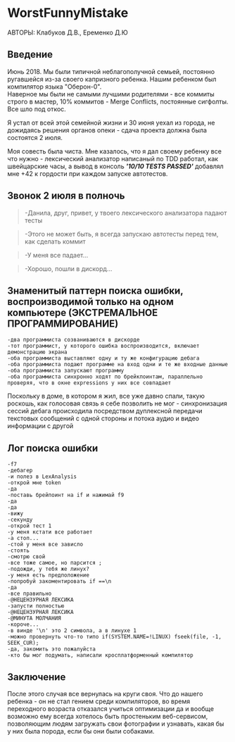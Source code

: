 # WorstFunnyMistake
АВТОРЫ: Клабуков Д.В., Еременко Д.Ю


## Введение

Июнь 2018. Мы были типичной неблагополучной семьей, постоянно ругавшейся из-за своего капризного ребенка.
Нашим ребенком был компилятор языка "Оберон-0".  
Наверное мы были не самыми лучшими родителями - все коммиты строго в мастер, 10% коммитов - Merge Conflicts, 
постоянные сигфолты. Все шло под откос.

Я устал от всей этой семейной жизни и 30 июня уехал из города, не дожидаясь решения органов опеки - сдача проекта
должна была состоятся 2 июля.  

Моя совесть была чиста. Мне казалось, что я дал своему ребенку все что нужно - лексический анализатор написаный по TDD работал,
как швейцарские часы, а вывод в консоль ***'10/10 TESTS PASSED'*** добавлял мне +42 к гордости при каждом запуске автотестов.

## Звонок 2 июля в полночь

>-Данила, друг, привет, у твоего лексического анализатора падают тесты  

>-Этого не может быть, я всегда запускаю автотесты перед тем, как сделать коммит  

>-У меня все падает...  

>-Хорошо, пошли в дискорд...  




## Знаменитый паттерн поиска ошибки, воспроизводимой только на одном компьютере (ЭКСТРЕМАЛЬНОЕ ПРОГРАММИРОВАНИЕ)
```
-два программиста созваниваются в дискорде
-тот программист, у которого ошибка воспроизводится, включает демонстрацию экрана
-оба программиста выставляют одну и ту же конфигурацию дебага
-оба программиста подают программе на вход одни и те же входные данные  
-оба программиста запускают программу
-оба программиста синхронно ходят по брейкпоинтам, параллельно проверяя, что в окне expressions у них все совпадает 
```

Поскольку в доме, в котором я жил, все уже давно спали, такую роскошь, как голосовая связь я себе позволить не мог - 
синхронизация сессий дебага происходила посредством дуплексной передачи текстовых сообщений с одной стороны и потока аудио и видео информации с другой  

 
## Лог поиска ошибки
```
-f7  
-дебагер  
-и полез в LexAnalysis  
-открой мне token  
-да  
-поставь брейпоинт на if и нажимай f9  
-да  
-да  
-вижу  
-секунду  
-открой тест 1  
-у меня кстати все работает  
-а стоп...  
-стой у меня все зависло  
-стоять  
-смотрю свой  
-все тоже самое, но парсится ;  
-подожди, у тебя же линух?  
-у меня есть предположение  
-попробуй закоментировать if ==\n  
-да  
-все правильно  
-@НЕЦЕНЗУРНАЯ ЛЕКСИКА  
-запусти полностью  
-@НЕЦЕНЗУРНАЯ ЛЕКСИКА  
-@МИНУТА МОЛЧАНИЯ  
-короче...  
-в винде '\n' это 2 символа, а в линухе 1  
-можно провернуть что-то типо if(SYSTEM.NAME=!LINUX) fseek(file, -1, SEEK_CUR);  
-да, закомить это пожалуйста  
-кто бы мог подумать, написали кросплатформенный компилятор  
```

## Заключение

После этого случая все вернулась на круги своя. Что до нашего ребенка - он не стал гением среди компиляторов, 
во время переходного возраста отказался учиться оптимизации да и вообще возможно ему всегда хотелось
быть простеньким веб-сервисом, позволяющим людям загружать свои фотографии и узнавать, 
какая бы у них была порода, если бы они были собаками.